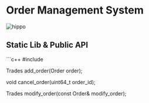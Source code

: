 **<h1>Order Management System</h1>**

![hippo](https://media3.giphy.com/media/v1.Y2lkPTc5MGI3NjExd3ZmaXRnenZ3aDJidXQ4aWhkM3NicnJoa3RpOGRsNjJleGxmdzI2OCZlcD12MV9pbnRlcm5hbF9naWZfYnlfaWQmY3Q9Zw/KEYEpIngcmXlHetDqz/giphy.gif)

<h2>Static Lib & Public API</h2>
```c++
#include <orderbook.hpp>

Trades add_order(Order order);

void cancel_order(uint64_t order_id);

Trades modify_order(const Order& modify_order);
```